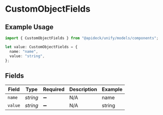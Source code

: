# CustomObjectFields

## Example Usage

```typescript
import { CustomObjectFields } from "@apideck/unify/models/components";

let value: CustomObjectFields = {
  name: "name",
  value: "string",
};
```

## Fields

| Field              | Type               | Required           | Description        | Example            |
| ------------------ | ------------------ | ------------------ | ------------------ | ------------------ |
| `name`             | *string*           | :heavy_minus_sign: | N/A                | name               |
| `value`            | *string*           | :heavy_minus_sign: | N/A                | string             |